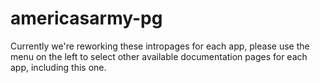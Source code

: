 # americasarmy-pg

Currently we're reworking these intropages for each app, please use the menu on the left to select other available documentation pages for each app, including this one.
